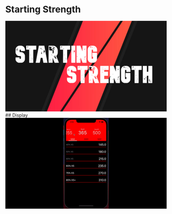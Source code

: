 # Starting Strength
<img src='/848775.jpg' alt='banner'/>
## Display
<img src='/ezgif.com-gif-maker.gif' alt='recording'/>
